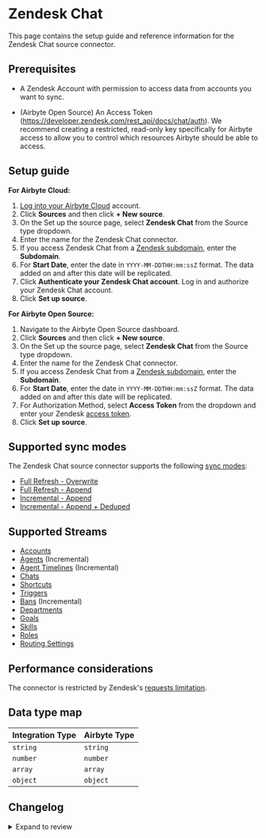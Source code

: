# Zendesk Chat

This page contains the setup guide and reference information for the Zendesk Chat source connector.

## Prerequisites

- A Zendesk Account with permission to access data from accounts you want to sync.
<!-- env:oss -->
- (Airbyte Open Source) An Access Token (https://developer.zendesk.com/rest_api/docs/chat/auth). We recommend creating a restricted, read-only key specifically for Airbyte access to allow you to control which resources Airbyte should be able to access.
<!-- /env:oss -->

## Setup guide

<!-- env:cloud -->

**For Airbyte Cloud:**

1. [Log into your Airbyte Cloud](https://cloud.airbyte.com/workspaces) account.
2. Click **Sources** and then click **+ New source**.
3. On the Set up the source page, select **Zendesk Chat** from the Source type dropdown.
4. Enter the name for the Zendesk Chat connector.
5. If you access Zendesk Chat from a [Zendesk subdomain](https://support.zendesk.com/hc/en-us/articles/4409381383578-Where-can-I-find-my-Zendesk-subdomain-), enter the **Subdomain**.
6. For **Start Date**, enter the date in `YYYY-MM-DDTHH:mm:ssZ` format. The data added on and after this date will be replicated.
7. Click **Authenticate your Zendesk Chat account**. Log in and authorize your Zendesk Chat account.
8. Click **Set up source**.
<!-- /env:cloud -->

<!-- env:oss -->

**For Airbyte Open Source:**

1. Navigate to the Airbyte Open Source dashboard.
2. Click **Sources** and then click **+ New source**.
3. On the Set up the source page, select **Zendesk Chat** from the Source type dropdown.
4. Enter the name for the Zendesk Chat connector.
5. If you access Zendesk Chat from a [Zendesk subdomain](https://support.zendesk.com/hc/en-us/articles/4409381383578-Where-can-I-find-my-Zendesk-subdomain-), enter the **Subdomain**.
6. For **Start Date**, enter the date in `YYYY-MM-DDTHH:mm:ssZ` format. The data added on and after this date will be replicated.
7. For Authorization Method, select **Access Token** from the dropdown and enter your Zendesk [access token](https://developer.zendesk.com/rest_api/docs/chat/auth).
8. Click **Set up source**.
<!-- /env:oss -->

## Supported sync modes

The Zendesk Chat source connector supports the following [sync modes](https://docs.airbyte.com/cloud/core-concepts#connection-sync-modes):

- [Full Refresh - Overwrite](https://docs.airbyte.com/understanding-airbyte/connections/full-refresh-overwrite/)
- [Full Refresh - Append](https://docs.airbyte.com/understanding-airbyte/connections/full-refresh-append)
- [Incremental - Append](https://docs.airbyte.com/understanding-airbyte/connections/incremental-append)
- [Incremental - Append + Deduped](https://docs.airbyte.com/understanding-airbyte/connections/incremental-append-deduped)

## Supported Streams

- [Accounts](https://developer.zendesk.com/rest_api/docs/chat/accounts#show-account)
- [Agents](https://developer.zendesk.com/rest_api/docs/chat/agents#list-agents) \(Incremental\)
- [Agent Timelines](https://developer.zendesk.com/rest_api/docs/chat/incremental_export#incremental-agent-timeline-export) \(Incremental\)
- [Chats](https://developer.zendesk.com/rest_api/docs/chat/chats#list-chats)
- [Shortcuts](https://developer.zendesk.com/rest_api/docs/chat/shortcuts#list-shortcuts)
- [Triggers](https://developer.zendesk.com/rest_api/docs/chat/triggers#list-triggers)
- [Bans](https://developer.zendesk.com/rest_api/docs/chat/bans#list-bans) \(Incremental\)
- [Departments](https://developer.zendesk.com/rest_api/docs/chat/departments#list-departments)
- [Goals](https://developer.zendesk.com/rest_api/docs/chat/goals#list-goals)
- [Skills](https://developer.zendesk.com/rest_api/docs/chat/skills#list-skills)
- [Roles](https://developer.zendesk.com/rest_api/docs/chat/roles#list-roles)
- [Routing Settings](https://developer.zendesk.com/rest_api/docs/chat/routing_settings#show-account-routing-settings)

## Performance considerations

The connector is restricted by Zendesk's [requests limitation](https://developer.zendesk.com/rest_api/docs/voice-api/introduction#rate-limits).

## Data type map

| Integration Type | Airbyte Type |
| :--------------- | :----------- |
| `string`         | `string`     |
| `number`         | `number`     |
| `array`          | `array`      |
| `object`         | `object`     |

## Changelog

<details>
  <summary>Expand to review</summary>

| Version | Date       | Pull Request                                             | Subject                                                                                                                                                                |
|:--------|:-----------|:---------------------------------------------------------|:-----------------------------------------------------------------------------------------------------------------------------------------------------------------------|
| 1.2.8 | 2025-06-15 | [61248](https://github.com/airbytehq/airbyte/pull/61248) | Update dependencies |
| 1.2.7 | 2025-05-24 | [60782](https://github.com/airbytehq/airbyte/pull/60782) | Update dependencies |
| 1.2.6 | 2025-05-10 | [59993](https://github.com/airbytehq/airbyte/pull/59993) | Update dependencies |
| 1.2.5 | 2025-05-04 | [58949](https://github.com/airbytehq/airbyte/pull/58949) | Update dependencies |
| 1.2.4 | 2025-04-19 | [58028](https://github.com/airbytehq/airbyte/pull/58028) | Update dependencies |
| 1.2.3 | 2025-04-05 | [57404](https://github.com/airbytehq/airbyte/pull/57404) | Update dependencies |
| 1.2.2 | 2025-03-29 | [56850](https://github.com/airbytehq/airbyte/pull/56850) | Update dependencies |
| 1.2.1 | 2025-03-22 | [56345](https://github.com/airbytehq/airbyte/pull/56345) | Update dependencies |
| 1.2.0 | 2025-03-10 | [47319](https://github.com/airbytehq/airbyte/pull/47319) | Migrate to Manifest-only |
| 1.1.1 | 2025-03-09 | [54110](https://github.com/airbytehq/airbyte/pull/54110) | Update dependencies |
| 1.1.0 | 2025-03-03 | [54151](https://github.com/airbytehq/airbyte/pull/54151) | Migrate to incrementalcursors |
| 1.0.4 | 2025-02-01 | [53081](https://github.com/airbytehq/airbyte/pull/53081) | Update dependencies |
| 1.0.3 | 2025-01-25 | [51942](https://github.com/airbytehq/airbyte/pull/51942) | Update dependencies |
| 1.0.2 | 2025-01-22 | [52065](https://github.com/airbytehq/airbyte/pull/52065) | Pinned `airbyte-cdk` version to `0.72.2` |
| 1.0.1 | 2025-01-11 | [43728](https://github.com/airbytehq/airbyte/pull/43728) | Starting with this version, the Docker image is now rootless. Please note that this and future versions will not be compatible with Airbyte versions earlier than 0.64 |
| 1.0.0 | 2024-11-04 | [44898](https://github.com/airbytehq/airbyte/pull/44898) | Migrate to [new base url](https://developer.zendesk.com/api-reference/live-chat/introduction/) |
| 0.3.1 | 2024-06-06 | [39260](https://github.com/airbytehq/airbyte/pull/39260) | [autopull] Upgrade base image to v1.2.2 |
| 0.3.0 | 2024-03-07 | [35867](https://github.com/airbytehq/airbyte/pull/35867) | Migrated to `YamlDeclarativeSource (Low-code)` Airbyte CDK |
| 0.2.2 | 2024-02-12 | [35185](https://github.com/airbytehq/airbyte/pull/35185) | Manage dependencies with Poetry. |
| 0.2.1 | 2023-10-20 | [31643](https://github.com/airbytehq/airbyte/pull/31643) | Upgrade base image to airbyte/python-connector-base:1.1.0 |
| 0.2.0 | 2023-10-11 | [30526](https://github.com/airbytehq/airbyte/pull/30526) | Use the python connector base image, remove dockerfile and implement build_customization.py |
| 0.1.14 | 2023-02-10 | [24190](https://github.com/airbytehq/airbyte/pull/24190) | Fix remove too high min/max from account stream |
| 0.1.13 | 2023-02-10 | [22819](https://github.com/airbytehq/airbyte/pull/22819) | Specified date formatting in specification |
| 0.1.12 | 2023-01-27 | [22026](https://github.com/airbytehq/airbyte/pull/22026) | Set `AvailabilityStrategy` for streams explicitly to `None` |
| 0.1.11 | 2022-10-18 | [17745](https://github.com/airbytehq/airbyte/pull/17745) | Add Engagements Stream and fix infity looping |
| 0.1.10 | 2022-09-28 | [17326](https://github.com/airbytehq/airbyte/pull/17326) | Migrate to per-stream states. |
| 0.1.9 | 2022-08-23 | [15879](https://github.com/airbytehq/airbyte/pull/15879) | Corrected specification and stream schemas to support backward capability |
| 0.1.8 | 2022-06-28 | [13387](https://github.com/airbytehq/airbyte/pull/13387) | Add state checkpoint to allow long runs |
| 0.1.7 | 2022-05-25 | [12883](https://github.com/airbytehq/airbyte/pull/12883) | Pass timeout in request to prevent a stuck connection |
| 0.1.6 | 2021-12-15 | [7313](https://github.com/airbytehq/airbyte/pull/7313) | Add support of `OAuth 2.0` authentication. Fixed the issue with `created_at` can now be `null` for `bans` stream |
| 0.1.5 | 2021-12-06 | [8425](https://github.com/airbytehq/airbyte/pull/8425) | Update title, description fields in spec |
| 0.1.4 | 2021-11-22 | [8166](https://github.com/airbytehq/airbyte/pull/8166) | Make `Chats` stream incremental + add tests for all streams |
| 0.1.3 | 2021-10-21 | [7210](https://github.com/airbytehq/airbyte/pull/7210) | Chats stream is only getting data from first page |
| 0.1.2 | 2021-08-17 | [5476](https://github.com/airbytehq/airbyte/pull/5476) | Correct field unread to boolean type |
| 0.1.1 | 2021-06-09 | [3973](https://github.com/airbytehq/airbyte/pull/3973) | Add `AIRBYTE_ENTRYPOINT` for Kubernetes support |
| 0.1.0 | 2021-05-03 | [3088](https://github.com/airbytehq/airbyte/pull/3088) | Initial release |

</details>
